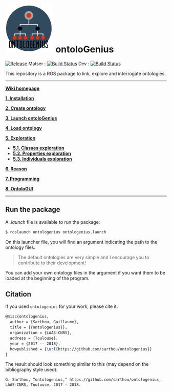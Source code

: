 # <img src="docs/img/logo/ontologenius.png" width="150"> ontolo**G**enius
[![Release][Release-Image]][Release-Url]  Matser : [![Build Status](https://gitlab.com/sarthou/ontologenius/badges/master/pipeline.svg)](https://gitlab.com/sarthou/ontologenius/commits/master) Dev : [![Build Status](https://gitlab.com/sarthou/ontologenius/badges/dev/pipeline.svg)](https://gitlab.com/sarthou/ontologenius/commits/dev)


This repository is a ROS package to link, explore and interrogate ontologies.

***

[**Wiki homepage**](https://github.com/sarthou/ontologenius/wiki#-ontologenius)

[**1. Installation**](https://github.com/sarthou/ontologenius/wiki/Installation#installation)

[**2. Create ontology**](https://github.com/sarthou/ontologenius/wiki/Create-ontology)

[**3. Launch ontoloGenius**](https://github.com/sarthou/ontologenius/wiki/Launch-ontoloGenius)

[**4. Load ontology**](https://github.com/sarthou/ontologenius/wiki/Load-ontology)

[**5. Exploration**](https://github.com/sarthou/ontologenius/wiki/Exploration)
 - [**5.1. Classes exploration**](https://github.com/sarthou/ontologenius/wiki/Classes-exploration)
 - [**5.2. Properties exploration**](https://github.com/sarthou/ontologenius/wiki/Properties-exploration)
 - [**5.3. Individuals exploration**](https://github.com/sarthou/ontologenius/wiki/Individuals-exploration)

[**6. Reason**](https://github.com/sarthou/ontologenius/wiki/Reason)

[**7. Programming**](https://github.com/sarthou/ontologenius/wiki/Programming)

[**8. OntoloGUI**](https://github.com/sarthou/ontologenius/wiki/ontoloGUI)

***

## Run the package

A *.launch* file is available to run the package:
```sh
$ roslaunch ontologenius ontologenius.launch
```

On this launcher file, you will find an argument indicating the path to the ontology files.
> The default ontologies are very simple and I encourage you to contribute to their development!

You can add your own ontology files in the argument if you want them to be loaded at the beginning of the program.


## Citation

If you used `ontologenius` for your work, please cite it.

```tex
@misc{ontologenius,
  author = {Sarthou, Guillaume},
  title = {{ontologenius}},
  organization = {LAAS-CNRS},
  address = {Toulouse},
  year = {2017 -- 2018},
  howpublished = {\url{https://github.com/sarthou/ontologenius}}
}
```

The result should look something similar to this (may depend on the bibliography style used):

```
G. Sarthou, “ontologenius,” https://github.com/sarthou/ontologenius,
LAAS-CNRS, Toulouse, 2017 – 2018.
```

[Release-Url]: https://sarthou.github.io/ontologenius/
[Release-image]: http://img.shields.io/badge/release-v0.1.6-1eb0fc.svg
